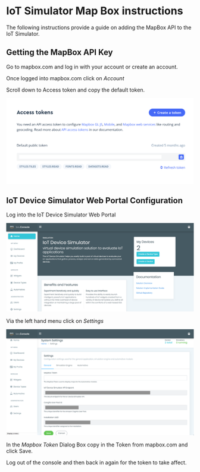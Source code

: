 # IoT Simulator Map Box instructions
The following instructions provide a guide on adding the MapBox API to the IoT Simulator.

## Getting the MapBox API Key

 Go to mapbox.com and log in with your account or create an account.

 Once logged into mapbox.com click on *Account*

 Scroll down to Access token and copy the default token.

 ![Access Token](accesstoken.png)

 ## IoT Device Simulator Web Portal Configuration

 Log into the IoT Device Simulator Web Portal

 ![Sim Console](simconsole.png)


Via the left hand menu click on *Settings*

![Sim Console Settings](simconsolesettings.png)

In the *Mapbox Token* Dialog Box copy in the Token from mapbox.com and click Save.

Log out of the console and then back in again for the token to take affect.
